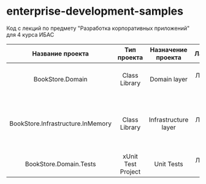 # enterprise-development-samples
Код с лекций по предмету "Разработка корпоративных приложений" для 4 курса ИБАС

| Название проекта | Тип проекта | Назначение проекта | Лабораторная | Описание |
|:-----------:|:-----------:|:-----------:|:-----------:|:------------|
|BookStore.Domain|Class Library|Domain layer|Лабораторная 1|Библиотека с описанием доменной области проекта|
|BookStore.Infrastructure.InMemory|Class Library|Infrastructure layer|Лабораторная 1|Библиотека с имплементацией доменных служб с использованием инмемори коллекций|
|BookStore.Domain.Tests|xUnit Test Project|Unit Tests|Лабораторная 1|Юнит-тетсы доменной логики|
